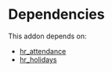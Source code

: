 # Dependencies

This addon depends on:

- [hr_attendance](../../odoo-bringout-oca-ocb-hr_attendance)
- [hr_holidays](../../odoo-bringout-oca-ocb-hr_holidays)
